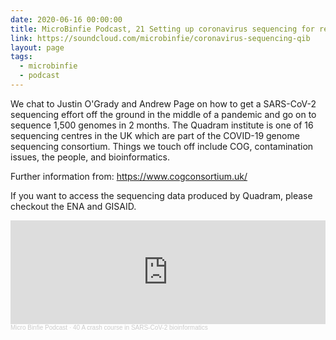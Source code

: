 ```yaml
---
date: 2020-06-16 00:00:00
title: MicroBinfie Podcast, 21 Setting up coronavirus sequencing for real-time public health surveillance
link: https://soundcloud.com/microbinfie/coronavirus-sequencing-qib
layout: page
tags:
  - microbinfie
  - podcast
---
```


We chat to Justin O'Grady and Andrew Page on how to get a SARS-CoV-2
sequencing effort off the ground in the middle of a pandemic and go on
to sequence 1,500 genomes in 2 months. The Quadram institute is one of
16 sequencing centres in the UK which are part of the COVID-19 genome
sequencing consortium. Things we touch off include COG, contamination
issues, the people, and bioinformatics.

Further information from:
https://www.cogconsortium.uk/

If you want to access the sequencing
data produced by Quadram, please checkout the ENA and GISAID.

<iframe width="100%" height="166" scrolling="no" frameborder="no" allow="autoplay" src="https://w.soundcloud.com/player/?url=https%3A//api.soundcloud.com/tracks/839000155&color=%23ff5500&auto_play=false&hide_related=false&show_comments=true&show_user=true&show_reposts=false&show_teaser=false"></iframe><div style="font-size: 10px; color: #cccccc;line-break: anywhere;word-break: normal;overflow: hidden;white-space: nowrap;text-overflow: ellipsis; font-family: Interstate,Lucida Grande,Lucida Sans Unicode,Lucida Sans,Garuda,Verdana,Tahoma,sans-serif;font-weight: 100;"><a href="https://soundcloud.com/microbinfie" title="Micro Binfie Podcast" target="_blank" style="color: #cccccc; text-decoration: none;">Micro Binfie Podcast</a> · <a href="https://soundcloud.com/microbinfie/40-a-crash-course-in-sars-cov-2-bioinformatics" title="21 Setting up coronavirus sequencing for real-time public health surveillance" target="_blank" style="color: #cccccc; text-decoration: none;">40 A crash course in SARS-CoV-2 bioinformatics</a></div>
